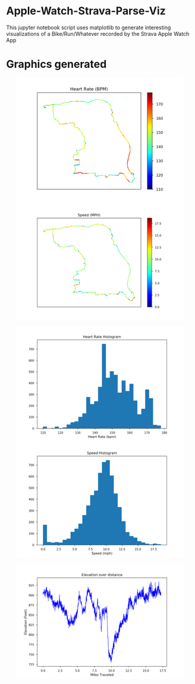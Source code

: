 # Apple-Watch-Strava-Parse-Viz
This jupyter notebook script uses matplotlib to generate interesting visualizations of a Bike/Run/Whatever recorded by the Strava Apple Watch App

# Graphics generated
<p align="center">
  <img src="images/hr.png" width="450" title="Heart Rate Map">
  <img src="images/speed.png" width="450" title="Speed Map">
</p>
<p align="center">
  <img src="images/hrhist.png" width="450" title="Heart rate Histogram">
  <img src="images/speedhist.png" width="450" title="Speed Histogram">
</p>


<p align="center">
  <img src="images/ele.png" width="450" title="elevation change over distance">
</p>
